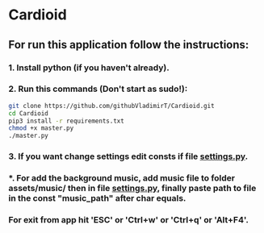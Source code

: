 # Cardioid

## For run this application follow the instructions:

### 1. Install python (if you haven't already).

### 2. Run this commands (<b>Don't start as sudo!</b>):
``` bash
git clone https://github.com/githubVladimirT/Cardioid.git
cd Cardioid
pip3 install -r requirements.txt
chmod +x master.py
./master.py
```

### 3. If you want change settings edit consts if file [settings.py](https://github.com/githubVladimirT/Cardioid/blob/main/settings.py).

### *. For add the background music, add music file to folder assets/music/ then in file [settings.py](https://github.com/githubVladimirT/Cardioid/blob/main/settings.py), finally paste path to file in the const "music_path" after char equals.

### For exit from app hit 'ESC' or 'Ctrl+w' or 'Ctrl+q' or 'Alt+F4'.
